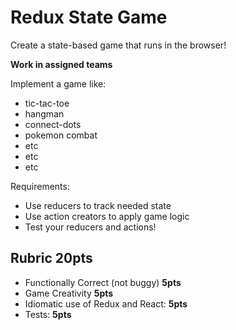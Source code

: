 Redux State Game
===

Create a state-based game that runs in the browser!

**Work in assigned teams**

Implement a game like:
* tic-tac-toe
* hangman
* connect-dots
* pokemon combat
* etc
* etc
* etc

Requirements:

* Use reducers to track needed state
* Use action creators to apply game logic
* Test your reducers and actions!

## Rubric **20pts**
* Functionally Correct (not buggy) **5pts**
* Game Creativity **5pts**
* Idiomatic use of Redux and React: **5pts** 
* Tests: **5pts**
